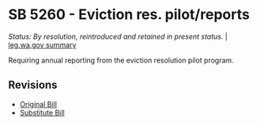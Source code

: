 # SB 5260 - Eviction res. pilot/reports
*Status: By resolution, reintroduced and retained in present status.* | [leg.wa.gov summary](https://app.leg.wa.gov/billsummary?BillNumber=5260&Year=2021)

Requiring annual reporting from the eviction resolution pilot program.

## Revisions
* [Original Bill](1/)
* [Substitute Bill](S/)
